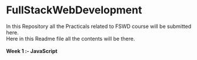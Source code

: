 # FullStackWebDevelopment
In this Repository all the Practicals related to FSWD course will be submitted here.
<br>Here in this Readme file all the contents will be there.<br><br>
<b>Week 1 :- JavaScript</b>
